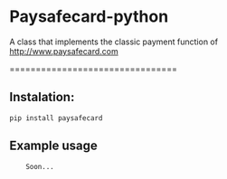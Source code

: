 Paysafecard-python
==================

A class that implements the classic payment function of http://www.paysafecard.com

================================
## Instalation:
```
pip install paysafecard
```
## Example usage
```
    Soon...
```
